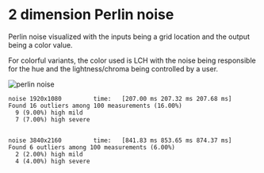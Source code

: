 # 2 dimension Perlin noise

Perlin noise visualized with the inputs being a grid location and the output being a color value.

For colorful variants, the color used is LCH with the noise being responsible for the hue and the lightness/chroma being controlled by a user.

![perlin noise](./perlin-noise-2d.png)

```
noise 1920x1080         time:   [207.00 ms 207.32 ms 207.68 ms]
Found 16 outliers among 100 measurements (16.00%)
  9 (9.00%) high mild
  7 (7.00%) high severe


noise 3840x2160         time:   [841.83 ms 853.65 ms 874.37 ms]
Found 6 outliers among 100 measurements (6.00%)
  2 (2.00%) high mild
  4 (4.00%) high severe
```

